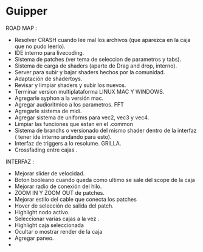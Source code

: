 # Guipper


ROAD MAP :
- Resolver CRASH cuando lee mal los archivos (que aparezca en la caja que no pudo leerlo). 
- IDE interno para livecoding.
- Sistema de patches (ver tema de seleccion de parametros y tabs). 
- Sistema de carga de shaders (aparte de Drag and drop, interno). 
- Server para subir y bajar shaders hechos por la comunidad.
- Adaptación de shadertoys.
- Revisar y limpiar shaders y subir los nuevos. 
- Terminar version multiplataforma LINUX MAC Y WINDOWS.
- Agregarle syphon a la versión mac.
- Agregar audioritmico a los parametros. FFT 
- Agregarle sistema de midi. 
- Agregar sistema de uniforms para vec2, vec3 y vec4. 
- Limpiar las funciones que estan en el .common 
- Sistema de branchs o versionado del mismo shader dentro de la interfaz ( tener ide interno andando para esto).
- Interfaz de triggers a lo resolume. GRILLA.
- Crossfading entre cajas . 


INTERFAZ : 
- Mejorar slider de velocidad. 
- Boton booleano cuando queda como ultimo se sale del scope de la caja
- Mejorar radio de conexión del hilo.
- ZOOM IN Y ZOOM OUT de patches.
- Mejorar estilo del cable que conecta los patches
- Hover de selección de salida del patch.
- Highlight nodo activo.
- Seleccionar varias cajas a la vez . 
- Highlight caja seleccionada
- Ocultar o mostrar render de la caja
- Agregar paneo.
- 
